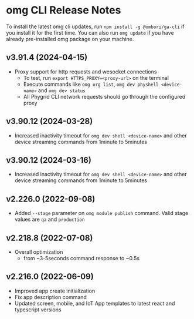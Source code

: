 # omg CLI Release Notes
To install the latest omg cli updates, run `npm install -g @ombori/ga-cli` if you install it for the first time. You can also run `omg update` if you have already pre-installed omg package on your machine. 


## v3.91.4  (2024-04-15)
- Proxy support for http requests and wesocket connections
  - To test, run `export HTTPS_PROXY=<proxy-url>` on the terminal
  - Execute commands like `omg org list`, `omg dev physhell <device-name>` and `omg dev status`
  - All Phygrid CLI network requests should go through the configured proxy

## v3.90.12 (2024-03-28)
- Increased inactivity timeout for `omg dev shell <device-name>` and other device streaming commands from 1minute to 5minutes

## v3.90.12 (2024-03-16)
- Increased inactivity timeout for `omg dev shell <device-name>` and other device streaming commands from 1minute to 5minutes


## v2.226.0 (2022-09-08)
- Added `--stage` parameter on `omg module publish` command. Valid stage values are `qa` and `production`

## v2.218.8 (2022-07-08)
- Overall optimization
  - from ~3-5seconds command response to ~0.5s

## v2.216.0 (2022-06-09)
- Improved app create initialization
- Fix app description command
- Updated screen, mobile, and IoT App templates to latest react and typescript versions
